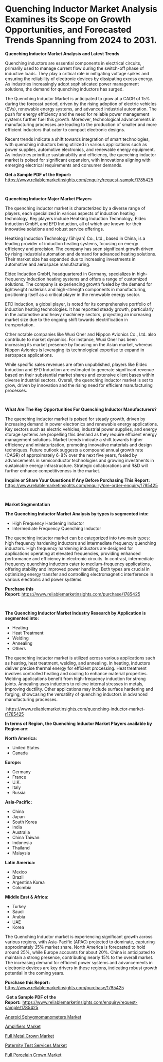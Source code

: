 <p><h1>Quenching Inductor Market Analysis Examines its Scope on Growth Opportunities, and Forecasted Trends Spanning from 2024 to 2031.</h1></p><p><strong>Quenching Inductor Market Analysis and Latest Trends</strong></p>
<p><p>Quenching inductors are essential components in electrical circuits, primarily used to manage current flow during the switch-off phase of inductive loads. They play a critical role in mitigating voltage spikes and ensuring the reliability of electronic devices by dissipating excess energy. As industries increasingly adopt sophisticated power management solutions, the demand for quenching inductors has surged.</p><p>The Quenching Inductor Market is anticipated to grow at a CAGR of 15% during the forecast period, driven by the rising adoption of electric vehicles (EVs), renewable energy systems, and advanced industrial automation. The push for energy efficiency and the need for reliable power management systems further fuel this growth. Moreover, technological advancements in manufacturing processes are leading to the production of smaller and more efficient inductors that cater to compact electronic designs.</p><p>Recent trends indicate a shift towards integration of smart technologies, with quenching inductors being utilized in various applications such as power supplies, automotive electronics, and renewable energy equipment. As industries prioritize sustainability and efficiency, the quenching inductor market is poised for significant expansion, with innovations aligning with emerging electrical requirements and consumer demands.</p></p>
<p><strong>Get a Sample PDF of the Report:&nbsp;</strong> <a href="https://www.reliablemarketinsights.com/enquiry/request-sample/1785425?utm_campaign=1399&utm_medium=2&utm_source=Github&utm_content=ia&utm_term=08102024&utm_id=quenching-inductor">https://www.reliablemarketinsights.com/enquiry/request-sample/1785425</a></p>
<p>&nbsp;</p>
<p><strong>Quenching Inductor Major Market Players</strong></p>
<p><p>The quenching inductor market is characterized by a diverse range of players, each specialized in various aspects of induction heating technology. Key players include Heatking Induction Technology, Eldec Induction GmbH, and EFD Induction, all of which are known for their innovative solutions and robust service offerings.</p><p>Heatking Induction Technology (Shiyan) Co., Ltd., based in China, is a leading provider of induction heating systems, focusing on energy efficiency and precision. The company has seen significant growth driven by rising industrial automation and demand for advanced heating solutions. Their market size has expanded due to increasing investments in automotive and aerospace manufacturing.</p><p>Eldec Induction GmbH, headquartered in Germany, specializes in high-frequency induction heating systems and offers a range of customized solutions. The company is experiencing growth fueled by the demand for lightweight materials and high-strength components in manufacturing, positioning itself as a critical player in the renewable energy sector.</p><p>EFD Induction, a global player, is noted for its comprehensive portfolio of induction heating technologies. It has reported steady growth, particularly in the automotive and heavy machinery sectors, projecting an increasing market size due to the ongoing shift towards electrification in transportation.</p><p>Other notable companies like Wuxi Oner and Nippon Avionics Co., Ltd. also contribute to market dynamics. For instance, Wuxi Oner has been increasing its market presence by focusing on the Asian market, whereas Nippon Avionics is leveraging its technological expertise to expand in aerospace applications.</p><p>While specific sales revenues are often unpublished, players like Eldec Induction and EFD Induction are estimated to generate significant revenue based on their substantial market shares and extensive client bases within diverse industrial sectors. Overall, the quenching inductor market is set to grow, driven by innovation and the rising need for efficient manufacturing processes.</p></p>
<p>&nbsp;</p>
<p><strong>What Are The Key Opportunities For Quenching Inductor Manufacturers?</strong></p>
<p><p>The quenching inductor market is poised for steady growth, driven by increasing demand in power electronics and renewable energy applications. Key sectors such as electric vehicles, industrial power supplies, and energy storage systems are propelling this demand as they require efficient energy management solutions. Market trends indicate a shift towards higher efficiency and miniaturization, promoting innovative materials and design techniques. Future outlook suggests a compound annual growth rate (CAGR) of approximately 6-8% over the next five years, fueled by advancements in semiconductor technologies and growing investments in sustainable energy infrastructure. Strategic collaborations and R&D will further enhance competitiveness in the market.</p></p>
<p><strong>Inquire or Share Your Questions If Any Before Purchasing This Report:</strong> <a href="https://www.reliablemarketinsights.com/enquiry/pre-order-enquiry/1785425?utm_campaign=1399&utm_medium=2&utm_source=Github&utm_content=ia&utm_term=08102024&utm_id=quenching-inductor">https://www.reliablemarketinsights.com/enquiry/pre-order-enquiry/1785425</a></p>
<p>&nbsp;</p>
<p><strong>Market Segmentation</strong></p>
<p><strong>The Quenching Inductor Market Analysis by types is segmented into:</strong></p>
<p><ul><li>High Frequency Hardening Inductor</li><li>Intermediate Frequency Quenching Inductor</li></ul></p>
<p><p>The quenching inductor market can be categorized into two main types: high frequency hardening inductors and intermediate frequency quenching inductors. High frequency hardening inductors are designed for applications operating at elevated frequencies, providing enhanced performance and efficiency in electronic circuits. In contrast, intermediate frequency quenching inductors cater to medium-frequency applications, offering stability and improved power handling. Both types are crucial in optimizing energy transfer and controlling electromagnetic interference in various electronic and power systems.</p></p>
<p><strong>Purchase this Report:&nbsp;</strong><a href="https://www.reliablemarketinsights.com/purchase/1785425?utm_campaign=1399&utm_medium=2&utm_source=Github&utm_content=ia&utm_term=08102024&utm_id=quenching-inductor">https://www.reliablemarketinsights.com/purchase/1785425</a></p>
<p>&nbsp;</p>
<p><strong>The Quenching Inductor Market Industry Research by Application is segmented into:</strong></p>
<p><ul><li>Heating</li><li>Heat Treatment</li><li>Welding</li><li>Annealing</li><li>Others</li></ul></p>
<p><p>The quenching inductor market is utilized across various applications such as heating, heat treatment, welding, and annealing. In heating, inductors deliver precise thermal energy for efficient processing. Heat treatment involves controlled heating and cooling to enhance material properties. Welding applications benefit from high-frequency induction for strong joints. Annealing uses inductors to relieve internal stresses in metals, improving ductility. Other applications may include surface hardening and forging, showcasing the versatility of quenching inductors in advanced manufacturing processes.</p></p>
<p><a href="https://www.reliablemarketinsights.com/quenching-inductor-market-r1785425?utm_campaign=1399&utm_medium=2&utm_source=Github&utm_content=ia&utm_term=08102024&utm_id=quenching-inductor">&nbsp;https://www.reliablemarketinsights.com/quenching-inductor-market-r1785425</a></p>
<p><strong>In terms of Region, the Quenching Inductor Market Players available by Region are:</strong></p>
<p>
    <p> <strong> North America: </strong>
        <ul>
            <li>United States</li>
            <li>Canada</li>
        </ul>
        </p> 
    <p> <strong> Europe: </strong>
        <ul>
            <li>Germany</li>
            <li>France</li>
            <li>U.K.</li>
            <li>Italy</li>
            <li>Russia</li>
        </ul>
        </p> 
    <p> <strong> Asia-Pacific: </strong>
        <ul>
            <li>China</li>
            <li>Japan</li>
            <li>South Korea</li>
            <li>India</li>
            <li>Australia</li>
            <li>China Taiwan</li>
            <li>Indonesia</li>
            <li>Thailand</li>
            <li>Malaysia</li>
        </ul>
        </p> 
    <p> <strong> Latin America: </strong>
        <ul>
            <li>Mexico</li>
            <li>Brazil</li>
            <li>Argentina Korea</li>
            <li>Colombia</li>
        </ul>
        </p> 
    <p> <strong> Middle East & Africa: </strong>
        <ul>
            <li>Turkey</li>
            <li>Saudi</li>
            <li>Arabia</li>
            <li>UAE</li>
            <li>Korea</li>
        </ul>
    </p>
    </p>
<p><p>The Quenching Inductor market is experiencing significant growth across various regions, with Asia-Pacific (APAC) projected to dominate, capturing approximately 35% market share. North America is forecasted to hold around 25%, while Europe accounts for about 20%. China is anticipated to maintain a strong presence, contributing nearly 15% to the overall market. The increasing demand for efficient power systems and advancements in electronic devices are key drivers in these regions, indicating robust growth potential in the coming years.</p></p>
<p><strong>Purchase this Report: </strong><a href="https://www.reliablemarketinsights.com/purchase/1785425?utm_campaign=1399&utm_medium=2&utm_source=Github&utm_content=ia&utm_term=08102024&utm_id=quenching-inductor">https://www.reliablemarketinsights.com/purchase/1785425</a></p>
<p>&nbsp;<strong>Get a Sample PDF of the Report:&nbsp;&nbsp;</strong><a href="https://www.reliablemarketinsights.com/enquiry/request-sample/1785425?utm_campaign=1399&utm_medium=2&utm_source=Github&utm_content=ia&utm_term=08102024&utm_id=quenching-inductor">https://www.reliablemarketinsights.com/enquiry/request-sample/1785425</a></p>
<p><strong></strong></p>
<p><p><a href="https://www.linkedin.com/pulse/aneroid-sphygmomanometers-market-outlook-complete-industry-ful2c?utm_campaign=1399&utm_medium=2&utm_source=Github&utm_content=ia&utm_term=08102024&utm_id=quenching-inductor">Aneroid Sphygmomanometers Market</a></p><p><a href="https://www.linkedin.com/pulse/insights-amplifiers-market-players-size-geographical-regions-jgk5f?utm_campaign=1399&utm_medium=2&utm_source=Github&utm_content=ia&utm_term=08102024&utm_id=quenching-inductor">Amplifiers Market</a></p><p><a href="https://www.linkedin.com/pulse/full-metal-crown-market-share-analysis-growth-trends-jfz2c?utm_campaign=1399&utm_medium=2&utm_source=Github&utm_content=ia&utm_term=08102024&utm_id=quenching-inductor">Full Metal Crown Market</a></p><p><a href="https://www.linkedin.com/pulse/global-paternity-test-services-market-product-types-applications-lzmwc?utm_campaign=1399&utm_medium=2&utm_source=Github&utm_content=ia&utm_term=08102024&utm_id=quenching-inductor">Paternity Test Services Market</a></p><p><a href="https://www.linkedin.com/pulse/global-full-porcelain-crown-market-share-growth-opportunities-ksqqc?utm_campaign=1399&utm_medium=2&utm_source=Github&utm_content=ia&utm_term=08102024&utm_id=quenching-inductor">Full Porcelain Crown Market</a></p></p>